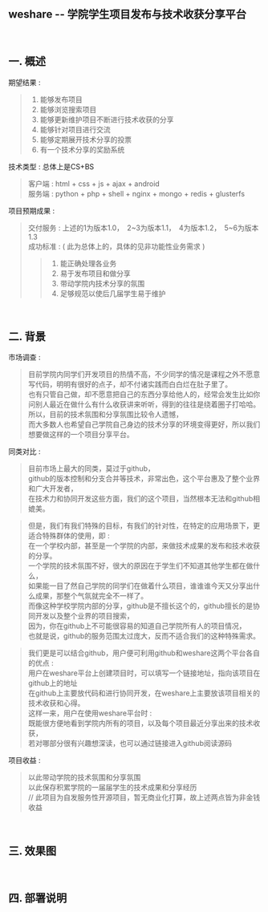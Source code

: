 ## weshare -- 学院学生项目发布与技术收获分享平台 ##
<br/>


## 一. 概述 ##

期望结果 :  
> 1. 能够发布项目  
> 2. 能够浏览搜索项目  
> 3. 能够更新维护项目不断进行技术收获的分享  
> 4. 能够针对项目进行交流  
> 5. 能够定期展开技术分享的投票  
> 6. 有一个技术分享的奖励系统  

技术类型 : 总体上是CS+BS  
> 客户端 : html + css + js + ajax + android  
> 服务端 : python + php + shell + nginx + mongo + redis + glusterfs  

项目预期成果 :  
> 交付服务 : 上述的1为版本1.0，　2~3为版本1.1，　4为版本1.2，　5~6为版本1.3  
> 成功标准 : ( 此为总体上的，具体的见非功能性业务需求 )  
>> 1. 能正确处理各业务  
>> 2. 易于发布项目和做分享  
>> 3. 带动学院内技术分享的氛围  
>> 4. 足够规范以使后几届学生易于维护  

<br/>


## 二. 背景 ##

市场调查 :  
> 目前学院内同学们开发项目的热情不高，不少同学的情况是课程之外不愿意写代码，明明有很好的点子，却不付诸实践而白白烂在肚子里了。  
> 也有只管自己做，却不愿意把自己的东西分享给他人的，经常会发生比如你问别人最近在做什么有什么收获讲来听听，得到的往往是绕着圈子打哈哈。  
> 所以，目前的技术氛围和分享氛围比较令人遗憾，  
> 而大多数人也希望自己学院自己身边的技术分享的环境变得更好，所以我们想要做这样的一个项目分享平台。  

同类对比 :  
> 目前市场上最大的同类，莫过于github，  
> github的版本控制和分支合并等技术，非常出色，这个平台惠及了整个业界和广大开发者，  
> 在技术力和协同开发这些方面，我们的这个项目，当然根本无法和github相媲美。  

> 但是，我们有我们特殊的目标，有我们的针对性，在特定的应用场景下，更适合特殊群体的使用，即 :  
> 在一个学校内部，甚至是一个学院的内部，来做技术成果的发布和技术收获的分享。  
> 一个学院的技术氛围不好，很大的原因在于学生们不知道其他学生都在做什么，  
> 如果能一目了然自己学院的同学们在做着什么项目，谁谁谁今天又分享出什么成果，那整个气氛就完全不一样了。  
> 而像这种学校学院内部的分享，github是不擅长这个的，github擅长的是协同开发以及整个业界的项目搜索，  
> 因为，你在github上不可能很容易的知道自己学院所有人的项目情况，  
> 也就是说，github的服务范围太过庞大，反而不适合我们的这种特殊需求。

> 我们更是可以结合github，用户便可利用github和weshare这两个平台各自的优点 :  
> 用户在weshare平台上创建项目时，可以填写一个链接地址，指向该项目在github上的地址  
> 在github上主要放代码和进行协同开发，在weshare上主要放该项目相关的技术收获和心得。  
> 这样一来，用户在使用weshare平台时 :  
> 既能很方便地看到学院内所有的项目，以及每个项目最近分享出来的技术收获，  
> 若对哪部分很有兴趣想深读，也可以通过链接进入github阅读源码  

项目收益 :  
> 以此带动学院的技术氛围和分享氛围  
> 以此保存积累学院的一届届学生的技术成果和分享经历  
> // 此项目为自发服务性开源项目，暂无商业化打算，故上述两点皆为非金钱收益  

<br/>


## 三. 效果图 ##
<br/>

## 四. 部署说明 ##
<br/>
